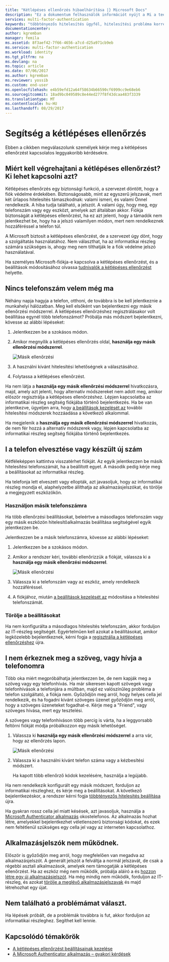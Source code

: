 ```yaml
---
title: "Kétlépéses ellenőrzés hibaelhárítása |} Microsoft Docs"
description: "Ez a dokumentum felhasználók információt nyújt a Mi a teendő, ha az Azure multi-factor Authentication problémát futnak."
services: multi-factor-authentication
keywords: "többtényezős hitelesítés ügyfél, hitelesítési probléma korrelációs azonosító"
documentationcenter: 
author: kgremban
manager: femila
ms.assetid: 8f3aef42-7f66-4656-a7cd-d25a971cb9eb
ms.service: multi-factor-authentication
ms.workload: identity
ms.tgt_pltfrm: na
ms.devlang: na
ms.topic: article
ms.date: 07/06/2017
ms.author: kgremban
ms.reviewer: yossib
ms.custom: end-user
ms.openlocfilehash: e4b59efd12a64f58634b66590cf6999cc9e68eb6
ms.sourcegitcommit: 18ad9bc049589c8e44ed277f8f43dcaa483f3339
ms.translationtype: MT
ms.contentlocale: hu-HU
ms.lasthandoff: 08/29/2017
---
```

# <a name="get-help-with-two-step-verification"></a>Segítség a kétlépéses ellenőrzés
Ebben a cikkben megválaszolunk személyek kérje meg a kétlépéses ellenőrzést kapcsolatos leggyakoribb kérdésekre. 

## <a name="why-do-i-have-to-perform-two-step-verification-can-i-turn-it-off"></a>Miért kell végrehajtani a kétlépéses ellenőrzést? Ki lehet kapcsolni azt?

Kétlépéses ellenőrzés egy biztonsági funkció, a szervezet döntött, hogy a fiók védelme érdekében. Biztonságosabb, mint az egyszerű jelszavak, mert két űrlapos hitelesítés támaszkodnak: valami ismeri, és valami Önnel rendelkezik. A hiba tudja található, a jelszót. A valami úgy, hogy meg, egy telefonszám vagy egy eszközt, amelyek azt általában akkor. Fiókja biztonságát a kétlépéses ellenőrzést, ha ez azt jelenti, hogy a támadók nem jelentkezhet be, hogy ha a jelszó valamilyen módon, mert nem rendelkeznek hozzáféréssel a telefon túl. 

A Microsoft biztosít a kétlépéses ellenőrzést, de a szervezet úgy dönt, hogy a szolgáltatás használatához. Nem választhat, ha az informatikai részleg számára szükséges is, ahogy meg nem tilthatják le a fiók védelme jelszó használatával. 

Ha személyes Microsoft-fiókja-e kapcsolva a kétlépéses ellenőrzést, és a beállítások módosításához olvassa [tudnivalók a kétlépéses ellenőrzést](https://support.microsoft.com/help/12408/microsoft-account-about-two-step-verification) helyette. 

## <a name="i-dont-have-my-phone-with-me-today"></a>Nincs telefonszám velem még ma

Néhány napja hagyja a telefon, otthoni, de továbbra is be kell jelentkeznie a munkahelyi hálózatban. Meg kell elsőként van bejelentkezni egy másik ellenőrzési módszerrel. A kétlépéses ellenőrzéshez regisztrálásakor volt beállítása egynél több telefonszámot? Próbálja más módszert bejelentkezni, kövesse az alábbi lépéseket:

1. Jelentkezzen be a szokásos módon.
2. Amikor megnyílik a kétlépéses ellenőrzés oldal, **használja egy másik ellenőrzési módszerrel**.

   ![Másik ellenőrzési](./media/multi-factor-authentication-end-user-troubleshoot/diff_option.png)

3. A használni kívánt hitelesítési lehetőségnek a választásához.
4. Folytassa a kétlépéses ellenőrzést.

Ha nem látja a **használja egy másik ellenőrzési módszerrel** hivatkozásra, majd, amely azt jelenti, hogy alternatív módszereket nem adott meg, amikor először regisztrálja a kétlépéses ellenőrzéshez. Lépjen kapcsolatba az informatikai részleg segítség fiókjába történő bejelentkezés. Ha be van jelentkezve, ügyeljen arra, hogy [a beállítások kezelését az](multi-factor-authentication-end-user-manage-settings.md) további hitelesítési módszerek hozzáadása a következő alkalommal. 

Ha megjelenik a **használja egy másik ellenőrzési módszerrel** hivatkozás, de nem fér hozzá a alternatív módszerek vagy, lépjen kapcsolatba az informatikai részleg segítség fiókjába történő bejelentkezés. 

## <a name="i-lost-my-phone-or-got-a-new-number"></a>I a telefon elvesztése vagy készült új szám
Kétféleképpen kattintva visszatérhet fiókját. Az egyik jelentkezzen be másik hitelesítési telefonszámát, ha a beállított egyet. A második pedig kérje meg a beállításokat az informatikai részleg.

Ha telefonja lett elveszett vagy ellopták, azt javasoljuk, hogy az informatikai részleg mondja el, alaphelyzetbe állíthatja az alkalmazásjelszókat, és törölje a megjegyzett eszközökön. 

### <a name="use-an-alternate-phone-number"></a>Használjon másik telefonszámra
Ha több ellenőrzési beállításokat, beleértve a másodlagos telefonszám vagy egy másik eszközön hitelesítőalkalmazás beállítása segítségével egyik jelentkezzen be.

Jelentkezzen be a másik telefonszámra, kövesse az alábbi lépéseket:

1. Jelentkezzen be a szokásos módon.
2. Amikor a rendszer kéri, további ellenőrizzük a fiókját, válassza ki a **használja egy másik ellenőrzési módszerrel**.
   
   ![Másik ellenőrzési](./media/multi-factor-authentication-end-user-troubleshoot/diff_option.png)

3. Válassza ki a telefonszám vagy az eszköz, amely rendelkezik hozzáféréssel.
4. A fiókjához, miután [a beállítások kezelését az](multi-factor-authentication-end-user-manage-settings.md) módosítása a hitelesítési telefonszámát.

### <a name="clear-your-settings"></a>Törölje a beállításokat
Ha nem konfigurálta a másodlagos hitelesítés telefonszám, akkor forduljon az IT-részleg segítségét. Egyértelműen kell azokat a beállításokat, amikor legközelebb bejelentkeznek, kérni fogja a [regisztrálja a kétlépéses ellenőrzéshez](multi-factor-authentication-end-user-first-time.md) újra.

## <a name="i-am-not-receiving-a-text-or-call-on-my-phone"></a>I nem érkeznek meg a szöveg, vagy hívja a telefonomra
Több oka miért megpróbálhatja jelentkezzen be, de nem kapják meg a szöveg vagy egy telefonhívás. Ha már sikeresen kapott szövegek vagy telefonhívások a telefonjára a múltban, majd ez valószínűleg probléma a telefon szolgáltató, a fiókja nem. Győződjön meg arról, hogy helyes cella jel rendelkezik, és ha fogadni kívánt szöveges üzenet győződjön meg arról, hogy a szöveges üzeneteket fogadhat-e. Kérje meg a "Friend", vagy szöveges hívása, mert egy tesztelési. 

A szöveges vagy telefonhíváson több percig is várta, ha a leggyorsabb feltörni fiókját módja próbálkozzon egy másik lehetőséget.

1. Válassza ki **használja egy másik ellenőrzési módszerrel** a arra vár, hogy az ellenőrzés lapon.
   
    ![Másik ellenőrzési](./media/multi-factor-authentication-end-user-troubleshoot/diff_option.png)
2. Válassza ki a használni kívánt telefon száma vagy a kézbesítési módszert.
   
    Ha kapott több ellenőrző kódok kezelésére, használja a legújabb.

Ha nem rendelkezik konfigurált egy másik módszert, forduljon az informatikai részleghez, és kérje meg a beállításokat. A következő bejelentkezéskor, a rendszer kérni fogja [többtényezős hitelesítés beállítása](multi-factor-authentication-end-user-first-time.md) újra.

Ha gyakran rossz cella jel miatt késések, azt javasoljuk, használja a [Microsoft Authenticator alkalmazás](microsoft-authenticator-app-how-to.md) okostelefonos. Az alkalmazás hozhat létre, amelyekkel bejelentkezhet véletlenszerű biztonsági kódokat, és ezek nem feltétlenül szükséges egy cella jel vagy az interneten kapcsolathoz.

## <a name="app-passwords-are-not-working"></a>Alkalmazásjelszók nem működnek.
Először is győződjön meg arról, hogy megfelelően van megadva az alkalmazásjelszót. A generált jelszót a felváltja a normál jelszavát, de csak a régebbi asztali alkalmazások, amelyek nem támogatják a kétlépéses ellenőrzést. Ha az eszköz még nem működik, próbálja aláíró a és [hozzon létre egy új alkalmazásjelszót](multi-factor-authentication-end-user-app-passwords.md).  Ha még mindig nem működik, forduljon az IT-részleg, és azokat [törölje a meglévő alkalmazásjelszavak](../multi-factor-authentication-manage-users-and-devices.md) és majd létrehozhat egy újat.

## <a name="i-didnt-find-an-answer-to-my-problem"></a>Nem található a problémámat választ.
Ha lépések próbált, de a problémák továbbra is fut, akkor forduljon az informatikai részleghez. Segíthet kell lennie.

## <a name="related-topics"></a>Kapcsolódó témakörök
* [A kétlépéses ellenőrzést beállításainak kezelése](multi-factor-authentication-end-user-manage-settings.md)  
* [A Microsoft Authenticator alkalmazás – gyakori kérdések](microsoft-authenticator-app-faq.md)

